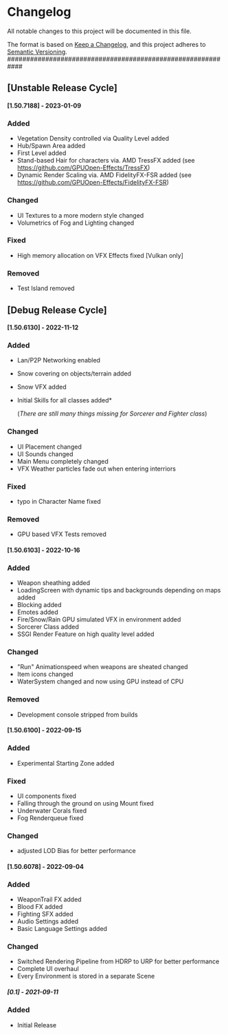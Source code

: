 # Changelog
All notable changes to this project will be documented in this file.

The format is based on [Keep a Changelog](https://keepachangelog.com/en/1.0.0/),
and this project adheres to [Semantic Versioning](https://semver.org/spec/v2.0.0.html).
############################################################
## [Unstable Release Cycle]
#### [1.50.7188] - 2023-01-09 ####
### Added
-	Vegetation Density controlled via Quality Level added
-	Hub/Spawn Area added
-	First Level added
-	Stand-based Hair for characters via. AMD TressFX added (see https://github.com/GPUOpen-Effects/TressFX)
-	Dynamic Render Scaling via. AMD FidelityFX-FSR added (see https://github.com/GPUOpen-Effects/FidelityFX-FSR)

### Changed
-	UI Textures to a more modern style changed
-	Volumetrics of Fog and Lighting changed

### Fixed
-	High memory allocation on VFX Effects fixed [Vulkan only]

### Removed
-	Test Island removed

## [Debug Release Cycle]
#### [1.50.6130] - 2022-11-12 ####
### Added
-	Lan/P2P Networking enabled
-	Snow covering on objects/terrain added
-	Snow VFX added
-	Initial Skills for all classes added*

	(*There are still many things missing for Sorcerer and Fighter class*)

### Changed
-	UI Placement changed
-	UI Sounds changed
-	Main Menu completely changed
-	VFX Weather particles fade out when entering interriors

### Fixed
-	typo in Character Name fixed

### Removed
-	GPU based VFX Tests removed

#### [1.50.6103] - 2022-10-16 ####
### Added
-	Weapon sheathing added
-	LoadingScreen with dynamic tips 
	and backgrounds depending on maps added
-	Blocking added
-	Emotes added
-	Fire/Snow/Rain GPU simulated VFX in environment added
-	Sorcerer Class added
-	SSGI Render Feature on high quality level added

### Changed
-	"Run" Animationspeed when weapons are sheated changed
-	Item icons changed
-	WaterSystem changed and now using GPU instead of CPU

### Removed
-	Development console stripped from builds

#### [1.50.6100] - 2022-09-15 ####
### Added
-	Experimental Starting Zone added

### Fixed
-	UI components fixed
-	Falling through the ground on using Mount fixed
-	Underwater Corals fixed
-	Fog Renderqueue fixed

### Changed
-	adjusted LOD Bias for better performance

#### [1.50.6078] - 2022-09-04 ####
### Added
-	WeaponTrail FX added
-	Blood FX added
-	Fighting SFX added
-	Audio Settings added
-	Basic Language Settings added 

### Changed
-	Switched Rendering Pipeline from HDRP to URP 
	for better performance
-	Complete UI overhaul
-	Every Environment is stored in a separate Scene

##### [0.1] - 2021-09-11 ####
### Added
- 	Initial Release

